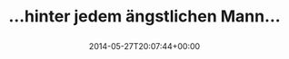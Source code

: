 ---
retweeted: false
source: <a href="http://twitter.com" rel="nofollow">Twitter Web Client</a>
entities:
  hashtags: []
  symbols: []
  user_mentions: []
  urls:
  - url: http://t.co/ojsnNDN3IE
    expanded_url: http://bit.ly/1oGpBd8
    display_url: bit.ly/1oGpBd8
    indices:
    - '32'
    - '54'
display_text_range:
- '0'
- '54'
favorite_count: '1'
id_str: '471382265868853249'
truncated: false
retweet_count: '1'
id: '471382265868853249'
possibly_sensitive: false
created_at: Tue May 27 20:07:44 +0000 2014
favorited: false
full_text: "…hinter jedem ängstlichen Mann…"
lang: de
quote_url: http://bit.ly/1oGpBd8
tags:
- pesos/twitter
date: '2014-05-27T20:07:44+00:00'
src: https://twitter.com/bascht/status/471382265868853249
original_url: https://twitter.com/bascht/status/471382265868853249
type: twitter_tweet
text: "…hinter jedem ängstlichen Mann…"
title: "…hinter jedem ängstlichen Mann…\n"

---